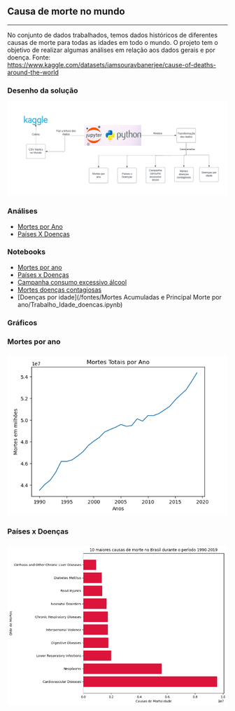 ## Causa de morte no mundo

----

No conjunto de dados trabalhados, temos dados históricos de diferentes causas de morte para todas as idades em todo o mundo. O projeto tem o objetivo de realizar algumas análises em relação aos dados gerais e por doença.
Fonte: <https://www.kaggle.com/datasets/iamsouravbanerjee/cause-of-deaths-around-the-world>

### Desenho da solução

![Desenho solucao](/images/mortes.png)

### Análises
- [Mortes por Ano](/paginas/mortes_ano.md)
- [Países X Doenças](/paginas/paises_doencas.md)

### Notebooks
- [Mortes por ano](/fontes/programacao_para_analise.ipynb)
- [Países x Doenças](/fontes/paises_doencas.ipynb)
- [Campanha consumo excessivo álcool](/fontes/alcohol_campain.ipynb)
- [Mortes doenças contagiosas](/fontes/deaths_contagius.ipynb)
- [Doenças por idade](/fontes/Mortes Acumuladas e Principal Morte por ano/Trabalho_Idade_doencas.ipynb)


### Gráficos

### Mortes por ano
### ![Mortes por ano](images/mortes_ano.png)

### Países x Doenças
### ![Países x Doenças](images/mortes_brasil.png)
